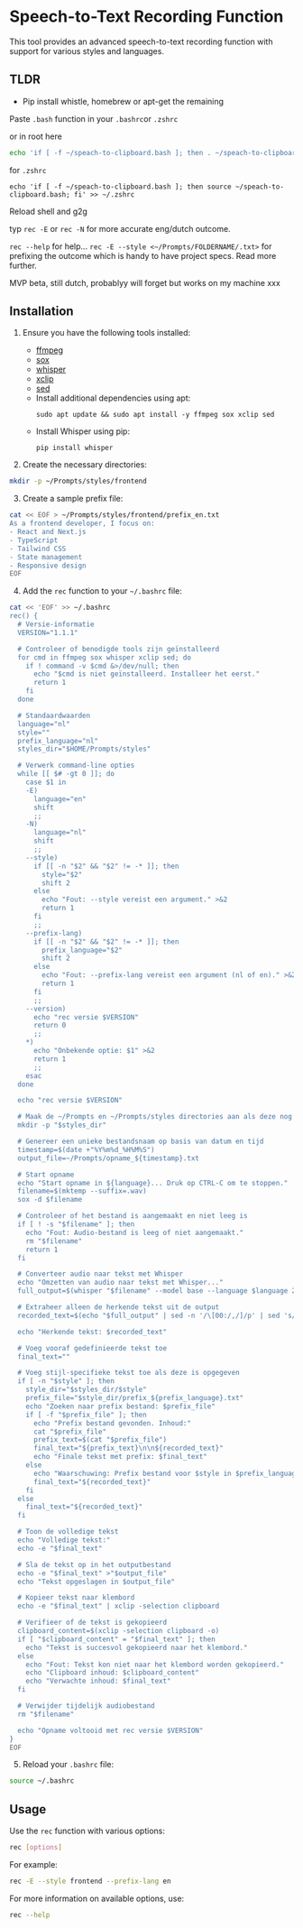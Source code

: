 # Speech-to-Text Recording Function

This tool provides an advanced speech-to-text recording function with support for various styles and languages.

## TLDR

- Pip install whistle, homebrew or apt-get the remaining

Paste `.bash` function in your `.bashrc`or `.zshrc`

or in root here

```bash
echo 'if [ -f ~/speach-to-clipboard.bash ]; then . ~/speach-to-clipboard.bash; fi' >> ~/.bashrc
```

for `.zshrc`

```shell
echo 'if [ -f ~/speach-to-clipboard.bash ]; then source ~/speach-to-clipboard.bash; fi' >> ~/.zshrc
```

Reload shell and g2g

typ `rec -E` or `rec -N` for more accurate eng/dutch outcome.

`rec --help` for help...
`rec -E --style <~/Prompts/FOLDERNAME/.txt>` for prefixing the outcome which is handy to have project specs. Read more further.

MVP beta, still dutch, probablyy will forget but works on my machine xxx

## Installation

1. Ensure you have the following tools installed:

   - [ffmpeg](https://ffmpeg.org/download.html)
   - [sox](http://sox.sourceforge.net/)
   - [whisper](https://github.com/graphite-project/whisper)
   - [xclip](https://github.com/astrand/xclip)
   - [sed](https://www.gnu.org/software/sed/)
   - Install additional dependencies using apt:
     ```
     sudo apt update && sudo apt install -y ffmpeg sox xclip sed
     ```
   - Install Whisper using pip:
     ```
     pip install whisper
     ```

2. Create the necessary directories:

```bash
mkdir -p ~/Prompts/styles/frontend
```

3. Create a sample prefix file:

```bash
cat << EOF > ~/Prompts/styles/frontend/prefix_en.txt
As a frontend developer, I focus on:
- React and Next.js
- TypeScript
- Tailwind CSS
- State management
- Responsive design
EOF
```

4. Add the `rec` function to your `~/.bashrc` file:

```bash
cat << 'EOF' >> ~/.bashrc
rec() {
  # Versie-informatie
  VERSION="1.1.1"

  # Controleer of benodigde tools zijn geïnstalleerd
  for cmd in ffmpeg sox whisper xclip sed; do
    if ! command -v $cmd &>/dev/null; then
      echo "$cmd is niet geïnstalleerd. Installeer het eerst."
      return 1
    fi
  done

  # Standaardwaarden
  language="nl"
  style=""
  prefix_language="nl"
  styles_dir="$HOME/Prompts/styles"

  # Verwerk command-line opties
  while [[ $# -gt 0 ]]; do
    case $1 in
    -E)
      language="en"
      shift
      ;;
    -N)
      language="nl"
      shift
      ;;
    --style)
      if [[ -n "$2" && "$2" != -* ]]; then
        style="$2"
        shift 2
      else
        echo "Fout: --style vereist een argument." >&2
        return 1
      fi
      ;;
    --prefix-lang)
      if [[ -n "$2" && "$2" != -* ]]; then
        prefix_language="$2"
        shift 2
      else
        echo "Fout: --prefix-lang vereist een argument (nl of en)." >&2
        return 1
      fi
      ;;
    --version)
      echo "rec versie $VERSION"
      return 0
      ;;
    *)
      echo "Onbekende optie: $1" >&2
      return 1
      ;;
    esac
  done

  echo "rec versie $VERSION"

  # Maak de ~/Prompts en ~/Prompts/styles directories aan als deze nog niet bestaan
  mkdir -p "$styles_dir"

  # Genereer een unieke bestandsnaam op basis van datum en tijd
  timestamp=$(date +"%Y%m%d_%H%M%S")
  output_file=~/Prompts/opname_${timestamp}.txt

  # Start opname
  echo "Start opname in ${language}... Druk op CTRL-C om te stoppen."
  filename=$(mktemp --suffix=.wav)
  sox -d $filename

  # Controleer of het bestand is aangemaakt en niet leeg is
  if [ ! -s "$filename" ]; then
    echo "Fout: Audio-bestand is leeg of niet aangemaakt."
    rm "$filename"
    return 1
  fi

  # Converteer audio naar tekst met Whisper
  echo "Omzetten van audio naar tekst met Whisper..."
  full_output=$(whisper "$filename" --model base --language $language 2>&1)

  # Extraheer alleen de herkende tekst uit de output
  recorded_text=$(echo "$full_output" | sed -n '/\[00:/,/]/p' | sed 's/\[.*\] *//g' | tr -d '\n')

  echo "Herkende tekst: $recorded_text"

  # Voeg vooraf gedefinieerde tekst toe
  final_text=""

  # Voeg stijl-specifieke tekst toe als deze is opgegeven
  if [ -n "$style" ]; then
    style_dir="$styles_dir/$style"
    prefix_file="$style_dir/prefix_${prefix_language}.txt"
    echo "Zoeken naar prefix bestand: $prefix_file"
    if [ -f "$prefix_file" ]; then
      echo "Prefix bestand gevonden. Inhoud:"
      cat "$prefix_file"
      prefix_text=$(cat "$prefix_file")
      final_text="${prefix_text}\n\n${recorded_text}"
      echo "Finale tekst met prefix: $final_text"
    else
      echo "Waarschuwing: Prefix bestand voor $style in $prefix_language niet gevonden."
      final_text="${recorded_text}"
    fi
  else
    final_text="${recorded_text}"
  fi

  # Toon de volledige tekst
  echo "Volledige tekst:"
  echo -e "$final_text"

  # Sla de tekst op in het outputbestand
  echo -e "$final_text" >"$output_file"
  echo "Tekst opgeslagen in $output_file"

  # Kopieer tekst naar klembord
  echo -e "$final_text" | xclip -selection clipboard

  # Verifieer of de tekst is gekopieerd
  clipboard_content=$(xclip -selection clipboard -o)
  if [ "$clipboard_content" = "$final_text" ]; then
    echo "Tekst is succesvol gekopieerd naar het klembord."
  else
    echo "Fout: Tekst kon niet naar het klembord worden gekopieerd."
    echo "Clipboard inhoud: $clipboard_content"
    echo "Verwachte inhoud: $final_text"
  fi

  # Verwijder tijdelijk audiobestand
  rm "$filename"

  echo "Opname voltooid met rec versie $VERSION"
}
EOF
```

5. Reload your `.bashrc` file:

```bash
source ~/.bashrc
```

## Usage

Use the `rec` function with various options:

```bash
rec [options]
```

For example:

```bash
rec -E --style frontend --prefix-lang en
```

For more information on available options, use:

```bash
rec --help
```
